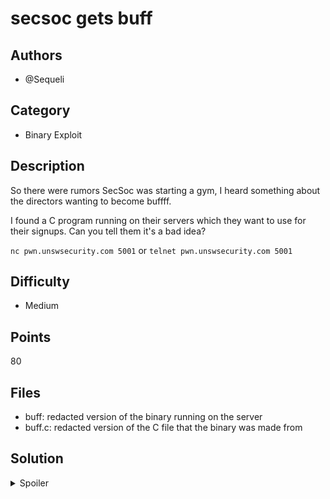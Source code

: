 # secsoc gets buff

## Authors

- @Sequeli

## Category

- Binary Exploit

## Description

So there were rumors SecSoc was starting a gym, I heard something about the directors wanting to become buffff.

I found a C program running on their servers which they want to use for their signups. Can you tell them it's a bad idea?

`nc pwn.unswsecurity.com 5001` or `telnet pwn.unswsecurity.com 5001`

## Difficulty
- Medium

## Points
80

## Files

- buff: redacted version of the binary running on the server
- buff.c: redacted version of the C file that the binary was made from

## Solution

<details>
<summary>Spoiler</summary>

### Idea

Cause a buffer overflow, to change the flow of the program (https://www.youtube.com/watch?v=8QzOC8HfOqU)

### Walkthrough

1. When the program says you can only enter 100 characters, you enter 101 (atleast)
2. Get the flag

What happens is that because the buffer only had space for 100 characters, you start writing to memory that you're not meant to write to.
In this case, you overwrite the integer `leet`, changing it from 1337, to whatever value you put in.
This causes it to pass the `if` statement check, and you successfully redirect the program execution!

Since the program uses `gets` (check out `man gets` btw, the description is great), you can enter as many characters that you want and the function will happily keep writing to memory that you shouldn't be able to write to.

Say for example, you entered a 1000 characters, you would also cause a segfault, because you overwrote the return address of the main function :)

### Script

With the idea in mind, you use python's inline execution (-c) flag to print out 101 'a's and pass it into the running binary

```bash
python3 -c "print('a' * 101)" | nc pwn.unswsecurity.com 5000
```

### Flag

`OWEEK{I_5W3Ar_7HI5-I5_a_900d_ID3A}`

</details>
